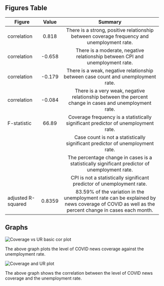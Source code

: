 ## Figures Table

| Figure     | Value | Summary |
|--------------|:-----:|:-----:|
| correlation | 0.818 | There is a strong, positive relationship between coverage frequency and unemployment rate. |
| correlation | -0.658 | There is a moderate, negative relationship between CPI and unemployment rate. |
| correlation | -0.179| There is a weak, negative relationship between case count and unemployment rate. |
| correlation | -0.084| There is a very weak, negative relationship between the percent change in cases and unemployment rate. |
| F-statistic | 66.89 | Coverage frequency is a statistically significant predictor of unemployment rate. |
| | | Case count is not a statistically significant predictor of unemployment rate. | 
| | | The percentage change in cases is a statistically significant predictor of unemployment rate. |
| | | CPI is not a statistically significant predictor of unemployment rate. | 
| adjusted R-squared | 0.8359 | 83.59% of the variation in the unemployment rate can be explained by news coverage of COVID as well as the percent change in cases each month. | 

## Graphs 

![Coverage vs UR basic cor plot](https://github.com/rsv4fk/DS4002_Project1/assets/122950001/d792c54e-0954-4a6a-b43a-d7a7ce591bc1)

The above graph plots the level of COVID news coverage against the unemployment rate.



![Coverage and UR plot](https://github.com/rsv4fk/DS4002_Project1/assets/122950001/eacf7a87-a733-41a6-a5be-1dae51805389)

The above graph shows the correlation between the level of COVID news coverage and the unemployment rate. 


